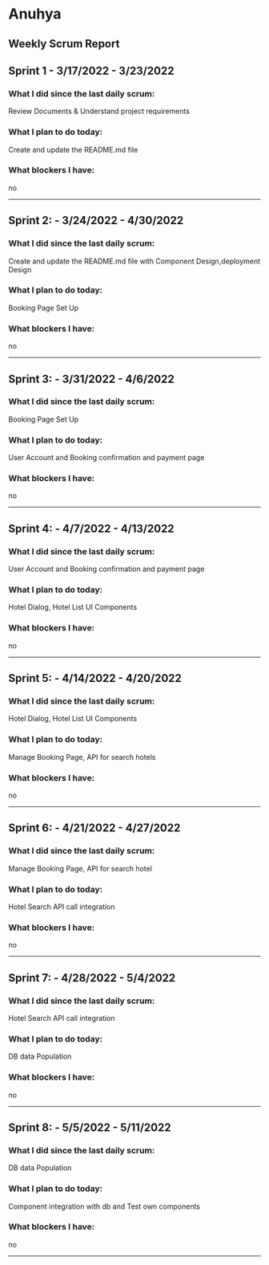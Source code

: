 # Anuhya

## Weekly Scrum Report

## Sprint 1 - 3/17/2022 - 3/23/2022

### What I did since the last daily scrum:

Review Documents & Understand project requirements                                     

### What I plan to do today:
Create and update the README.md file 

### What blockers I have:
no

--------------------------------------------------------

## Sprint 2: - 3/24/2022 - 4/30/2022

### What I did since the last daily scrum:
Create and update the README.md file with Component Design,deployment Design

### What I plan to do today:
Booking Page Set Up

### What blockers I have:
no

--------------------------------------------------------

## Sprint 3: - 3/31/2022 - 4/6/2022

### What I did since the last daily scrum:
Booking Page Set Up

### What I plan to do today:
User Account and Booking confirmation and payment page

### What blockers I have:
no

--------------------------------------------------------

## Sprint 4: - 4/7/2022 - 4/13/2022

### What I did since the last daily scrum:
User Account and Booking confirmation and payment page

### What I plan to do today:
Hotel Dialog, Hotel List UI Components 

### What blockers I have:
no

--------------------------------------------------------
## Sprint 5: - 4/14/2022 - 4/20/2022

### What I did since the last daily scrum:
Hotel Dialog, Hotel List UI Components 

### What I plan to do today:
Manage Booking Page, API for search hotels
 
### What blockers I have:
no

--------------------------------------------------------

## Sprint 6: - 4/21/2022 - 4/27/2022

### What I did since the last daily scrum:
 Manage Booking Page, API for search hotel

### What I plan to do today:
Hotel Search API call integration

### What blockers I have:
no

--------------------------------------------------------


## Sprint 7: - 4/28/2022 - 5/4/2022

### What I did since the last daily scrum:
Hotel Search API call integration

### What I plan to do today:
DB data Population


### What blockers I have:
no

--------------------------------------------------------


## Sprint 8: - 5/5/2022 - 5/11/2022

### What I did since the last daily scrum:
DB data Population 

### What I plan to do today:
Component integration with db and Test own components

### What blockers I have:
no

--------------------------------------------------------
